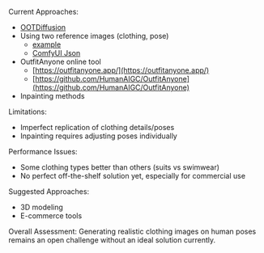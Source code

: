 Current Approaches:  
  
- [OOTDiffusion](https://github.com/levihsu/OOTDiffusion)  
- Using two reference images (clothing, pose)  
	- [example](https://twitter.com/thibaudz/status/1738549059617501597)  
	- [ComfyUI Json](https://drive.google.com/file/d/1ysc1C5E4qdNvtKKEDAbHyUYLc7SnbPUX/view?pli=1)  
- OutfitAnyone online tool  
	- [https://outfitanyone.app/](https://outfitanyone.app/)  
	- [https://github.com/HumanAIGC/OutfitAnyone](https://github.com/HumanAIGC/OutfitAnyone)  
- Inpainting methods  
  
Limitations:  
  
- Imperfect replication of clothing details/poses  
- Inpainting requires adjusting poses individually  
  
Performance Issues:  
  
- Some clothing types better than others (suits vs swimwear)  
- No perfect off-the-shelf solution yet, especially for commercial use  
  
Suggested Approaches:  
  
- 3D modeling  
- E-commerce tools  
  
Overall Assessment: Generating realistic clothing images on human poses remains an open challenge without an ideal solution currently. 
